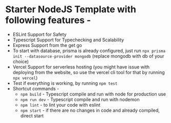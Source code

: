 # Starter NodeJS Template with following features -
- ESLint Support for Safety
- Typescript Support for Typechecking and Scalability
- Express Support from the get go
- To start with database, prisma is already configured, just run 
```npx prisma init --datasource-provider mongodb``` (replace mongodb with db of your choice)
- Vercel Support for serverless hosting (you might have issue with deploying from the website, so use the vercel cli tool for that by running ```npx vercel```)
- Test if everything is working, by running ```npm test```
- Shortcut commands -
    - ```npm build``` - Typescript compile and run with node for production use
    - ```npm run dev``` - Typescript compile and run with nodemon
    - ```npm lint``` - to lint your code with eslint
    - ```npm start``` - if there are no changes in code and already compiled, direct start